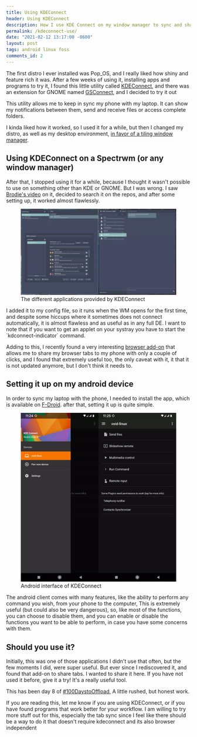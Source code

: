 ```yaml
---
title: Using KDEConnect 
header: Using KDEConnect 
description: How I use KDE Connect on my window manager to sync and share stuff on my devices
permalink: /kdeconnect-use/
date: "2021-02-12 13:17:00 -0600"
layout: post
tags: android linux foss
comments_id: 2
---
```


The first distro I ever installed was Pop_OS, and I really liked how shiny and feature rich it was. After a few weeks of using it, installing apps and programs to try it, I found this little utility called [KDEConnect](https://kdeconnect.kde.org/), and there was an extension for GNOME named [GSConnect](https://extensions.gnome.org/extension/1319/gsconnect/), and I decided to try it out

This utility allows me to keep in sync my phone with my laptop. It can show my notifications between them, send and receive files or access complete folders. 

I kinda liked how it worked, so I used it for a while, but then I changed my distro, as well as my desktop environment, [in favor of a tiling window manager](/spectrwm-setup/). 

## Using KDEConnect on a Spectrwm (or any window manager)

After that, I stopped using it for a while, because I thought it wasn't possible to use on something other than KDE or GNOME. But I was wrong. I saw [Brodie's video](https://www.youtube.com/watch?v=xMm_gtVKDpg) on it, decided to search it on the repos, and after some setting up, it worked almost flawlessly.

<figure>
  <img alt="kde connect utilities" src="/assets/img/blogs/2021-02-12-kde-connect.webp" />
  <figcaption>The different applications provided by KDEConnect</figcaption>
</figure>
I added it to my config file, so it runs when the WM opens for the first time, and despite some hiccups where it sometimes does not connect automatically, it is almost flawless and as useful as in any full DE. I want to note that if you want to get an applet on your systray you have to start the `kdconnect-indicator` command.

Adding to this, I recently found a very interesting [browser add-on](https://github.com/pdf/kdeconnect-chrome-extension) that allows me to share my browser tabs to my phone with only a couple of clicks, and I found that extremely useful too, the only caveat with it, it that it is not updated anymore, but I don't think it needs to.

## Setting it up on my android device

In order to sync my laptop with the phone, I needed to install the app, which is available on [F-Droid](https://f-droid.org/en/packages/org.kde.kdeconnect_tp/). after that, setting it up is quite simple.

<figure>
  <img alt="kde connect on android" src="/assets/img/blogs/2021-02-12-kdephone.webp" />
  <figcaption>Android interface of KDEConnect</figcaption>
</figure>

The android client comes with many features, like the ability to perform any command you wish, from your phone to the computer, This is extremely useful (but could also be very dangerous), so, like most of the functions, you can choose to disable them, and you can enable or disable the functions you want to be able to perform, in case you have some concerns with them. 

## Should you use it?

Initially, this was one of those applications I didn't use that often, but the few moments I did, were super useful. But ever since I rediscovered it, and found that add-on to share tabs. I wanted to share it here. If you have not used it before, give it a try! It's a really useful tool.

This has been day 8 of [#100DaystoOffload](https://100daystooffload.com), A little rushed, but honest work. 

If you are reading this, let me know if you are using KDEConnect, or if you have found programs that work better for your workflow. I am willing to try more stuff out for this, especially the tab sync since I feel like there should be a way to do it that doesn't require kdeconnect and its also browser independent
